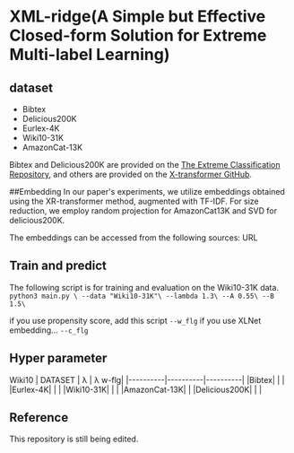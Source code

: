 # XML-ridge(A Simple but Effective Closed-form Solution for Extreme Multi-label Learning)

## dataset

- Bibtex
- Delicious200K
- Eurlex-4K
- Wiki10-31K
- AmazonCat-13K

Bibtex and Delicious200K are provided on the [The Extreme Classification Repository](http://manikvarma.org/downloads/XC/XMLRepository.html#ba-pair),
and others are provided on the [X-transformer GitHub](https://github.com/OctoberChang/X-Transformer).

##Embedding
In our paper's experiments, we utilize embeddings obtained using the XR-transformer method, augmented with TF-IDF. For size reduction, we employ random projection for AmazonCat13K and SVD for delicious200K.

The embeddings can be accessed from the following sources:
URL

## Train and predict

The following script is for training and evaluation on the Wiki10-31K data.
<br>
`python3 main.py \
--data "Wiki10-31K"\
--lambda 1.3\
--A 0.55\
--B 1.5\`

if you use propensity score, add this script
`--w_flg`
if you use XLNet embedding...
`--c_flg`

## Hyper parameter

Wiki10
| DATASET | λ | λ w-flg|
|----------|----------|----------|
|Bibtex| | |
|Eurlex-4K| | |
|Wiki10-31K| | |
|AmazonCat-13K| |
|Delicious200K| | |

## Reference

This repository is still being edited.
